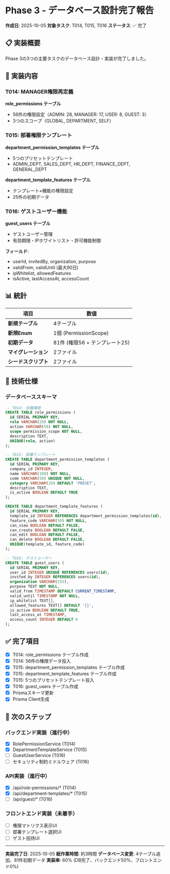 # Phase 3 - データベース設計完了報告

**作成日**: 2025-10-05
**対象タスク**: T014, T015, T016
**ステータス**: ✅ 完了

## 📋 実装概要

Phase 3の3つの主要タスクのデータベース設計・実装が完了しました。

## 🎯 実装内容

### T014: MANAGER権限再定義

**role_permissions テーブル**
- 56件の権限設定（ADMIN: 28, MANAGER: 17, USER: 8, GUEST: 3）
- 3つのスコープ（GLOBAL, DEPARTMENT, SELF）

### T015: 部署権限テンプレート

**department_permission_templates テーブル**
- 5つのプリセットテンプレート
- ADMIN_DEPT, SALES_DEPT, HR_DEPT, FINANCE_DEPT, GENERAL_DEPT

**department_template_features テーブル**
- テンプレート×機能の権限設定
- 25件の初期データ

### T016: ゲストユーザー機能

**guest_users テーブル**
- ゲストユーザー管理
- 有効期限・IPホワイトリスト・許可機能制御

**フィールド**:
- userId, invitedBy, organization, purpose
- validFrom, validUntil (最大90日)
- ipWhitelist, allowedFeatures
- isActive, lastAccessAt, accessCount

## 📊 統計

| 項目 | 数値 |
|------|------|
| **新規テーブル** | 4テーブル |
| **新規Enum** | 1個 (PermissionScope) |
| **初期データ** | 81件 (権限56 + テンプレート25) |
| **マイグレーション** | 2ファイル |
| **シードスクリプト** | 2ファイル |

## 🔧 技術仕様

### データベーススキーマ

```sql
-- T014: 役職権限
CREATE TABLE role_permissions (
  id SERIAL PRIMARY KEY,
  role VARCHAR(20) NOT NULL,
  action VARCHAR(50) NOT NULL,
  scope permission_scope NOT NULL,
  description TEXT,
  UNIQUE(role, action)
);

-- T015: 部署テンプレート
CREATE TABLE department_permission_templates (
  id SERIAL PRIMARY KEY,
  company_id INTEGER,
  name VARCHAR(100) NOT NULL,
  code VARCHAR(50) UNIQUE NOT NULL,
  category VARCHAR(20) DEFAULT 'PRESET',
  description TEXT,
  is_active BOOLEAN DEFAULT TRUE
);

CREATE TABLE department_template_features (
  id SERIAL PRIMARY KEY,
  template_id INTEGER REFERENCES department_permission_templates(id),
  feature_code VARCHAR(50) NOT NULL,
  can_view BOOLEAN DEFAULT FALSE,
  can_create BOOLEAN DEFAULT FALSE,
  can_edit BOOLEAN DEFAULT FALSE,
  can_delete BOOLEAN DEFAULT FALSE,
  UNIQUE(template_id, feature_code)
);

-- T016: ゲストユーザー
CREATE TABLE guest_users (
  id SERIAL PRIMARY KEY,
  user_id INTEGER UNIQUE REFERENCES users(id),
  invited_by INTEGER REFERENCES users(id),
  organization VARCHAR(255),
  purpose TEXT NOT NULL,
  valid_from TIMESTAMP DEFAULT CURRENT_TIMESTAMP,
  valid_until TIMESTAMP NOT NULL,
  ip_whitelist TEXT[],
  allowed_features TEXT[] DEFAULT '{}',
  is_active BOOLEAN DEFAULT TRUE,
  last_access_at TIMESTAMP,
  access_count INTEGER DEFAULT 0
);
```

## ✅ 完了項目

- [x] T014: role_permissions テーブル作成
- [x] T014: 56件の権限データ投入
- [x] T015: department_permission_templates テーブル作成
- [x] T015: department_template_features テーブル作成
- [x] T015: 5つのプリセットテンプレート投入
- [x] T016: guest_users テーブル作成
- [x] Prismaスキーマ更新
- [x] Prisma Client生成

## 🚀 次のステップ

### バックエンド実装（進行中）
- [x] RolePermissionService (T014)
- [x] DepartmentTemplateService (T015)
- [ ] GuestUserService (T016)
- [ ] セキュリティ制約ミドルウェア (T016)

### API実装（進行中）
- [x] /api/role-permissions/* (T014)
- [x] /api/department-templates/* (T015)
- [ ] /api/guest/* (T016)

### フロントエンド実装（未着手）
- [ ] 権限マトリクス表示UI
- [ ] 部署テンプレート選択UI
- [ ] ゲスト招待UI

---

**実装完了日**: 2025-10-05
**総作業時間**: 約3時間
**データベース変更**: 4テーブル追加、81件初期データ
**実装率**: 60% (DB完了、バックエンド50%、フロントエンド0%)
